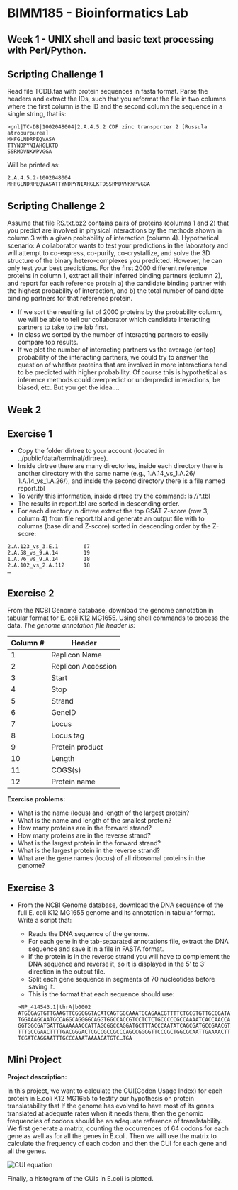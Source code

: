 # BIMM185 - Bioinformatics Lab
## Week 1 - UNIX shell and basic text processing with Perl/Python. 
## Scripting Challenge 1
Read file TCDB.faa with protein sequences in fasta format. Parse the headers and extract the IDs, such that you reformat the file in two columns where the first column is the ID and the second column the sequence in a single string, that is:

```
>gnl|TC-DB|1002048004|2.A.4.5.2 CDF zinc transporter 2 [Russula atropurpurea]
MHFGLNDRPEQVASA
TTYNDPYNIAHGLKTD
SSRMDVNKWPVGGA
```

Will be printed as:

```
2.A.4.5.2-1002048004       MHFGLNDRPEQVASATTYNDPYNIAHGLKTDSSRMDVNKWPVGGA
```


## Scripting Challenge 2
Assume that file RS.txt.bz2 contains pairs of proteins (columns 1 and 2) that you predict are involved in physical interactions by the methods shown in column 3 with a given probability of interaction (column 4). 
Hypothetical scenario: A collaborator wants to test your predictions in the laboratory and will attempt to co-express, co-purify, co-crystallize, and solve the 3D structure of the binary hetero-complexes you predicted. However, he can only test your best predictions.
For the first 2000 different reference proteins in column 1, extract all their inferred binding partners (column 2), and report for each reference protein a) the candidate binding partner with the highest probability of interaction, and b) the total number of candidate binding partners for that reference protein.
* If we sort the resulting list of 2000 proteins by the probability column, we will be able to tell our collaborator which candidate interacting partners to take to the lab first. 
* In class we sorted by the number of interacting partners  to easily compare top results.
* If we plot the number of interacting partners vs the average (or top) probability of the interacting partners, we could try to answer the question of whether proteins that are involved in more interactions tend to be predicted with higher probability. Of course this is hypothetical as inference methods could overpredict or underpredict interactions, be biased, etc. But you get the idea…. 

## Week 2
## Exercise 1
* Copy the folder dirtree to your account (located in ../public/data/terminal/dirtree).
* Inside dirtree there are many directories, inside each directory there is another directory with the same name (e.g., 1.A.14_vs_1.A.26/ 1.A.14_vs_1.A.26/), and inside the second directory there is a file named report.tbl 
* To verify this information, inside dirtree try the command:  ls */*/*.tbl
* The results in report.tbl are sorted in descending order.
* For each directory in dirtree extract the top GSAT Z-score (row 3, column 4) from file report.tbl and generate an output file with to columns (base dir and Z-score) sorted in descending order by the Z-score:

```
2.A.123_vs_3.E.1		67
2.A.58_vs_9.A.14		19
1.A.76_vs_9.A.14		18
2.A.102_vs_2.A.112		18
…
```
## Exercise 2
From the NCBI Genome database, download the genome annotation in tabular format for E. coli K12 MG1655. Using shell commands to process the data.
*The genome annotation file header is:*

| Column # | Header |
| --- | --- |
| 1  | Replicon Name |
| 2 | Replicon Accession |
| 3 | Start |
| 4 | Stop |
| 5 | Strand |
| 6 | GeneID |
| 7 | Locus |
| 8 | Locus tag |
| 9 | Protein product |
| 10 | Length |
| 11 | COGS(s) |
| 12 | Protein name |

**Exercise problems:**
* What is the name (locus) and length of the largest protein?
* What is the name and length of the smallest protein?
* How many proteins are in the forward strand?
* How many proteins are in the reverse strand?
* What is the largest protein in the forward strand?
* What is the largest protein in the reverse strand?
* What are the gene names (locus) of all ribosomal proteins in the genome?

## Exercise 3
* From the NCBI Genome database, download the DNA sequence of the full E. coli K12 MG1655 genome and its annotation in tabular format. Write a script that: 
    * Reads the DNA sequence of the genome.
    * For each gene in the tab-separated annotations file, extract the DNA sequence and save it in a file in FASTA format.
    * If the protein is in the reverse strand you will have to complement the DNA sequence and reverse it, so it is displayed in the 5’ to 3’ direction in the output file.
    * Split each gene sequence in segments of 70 nucleotides before saving it.
    * This is the format that each sequence should use:

    ```
    >NP_414543.1|thrA|b0002
    ATGCGAGTGTTGAAGTTCGGCGGTACATCAGTGGCAAATGCAGAACGTTTTCTGCGTGTTGCCGATATTC
    TGGAAAGCAATGCCAGGCAGGGGCAGGTGGCCACCGTCCTCTCTGCCCCCGCCAAAATCACCAACCACCT
    GGTGGCGATGATTGAAAAAACCATTAGCGGCCAGGATGCTTTACCCAATATCAGCGATGCCGAACGTATT
    TTTGCCGAACTTTTGACGGGACTCGCCGCCGCCCAGCCGGGGTTCCCGCTGGCGCAATTGAAAACTTTCG
    TCGATCAGGAATTTGCCCAAATAAAACATGTC…TGA
    ```

## Mini Project
**Project description:**

In this project, we want to calculate the CUI(Codon Usage Index) for each protein in E.coli K12 MG1655 to testify our hypothesis on protein translatability that  If the genome has evolved to have most of its genes translated at adequate rates when it needs them, then the genomic frequencies of codons should be an adequate reference of translatability. We first generate a matrix, counting the occurrences of 64 codons for each gene as well as for all the genes in E.coli. Then we will use the matrix to calculate the frequency of each codon and then the CUI for each gene and all the genes.

![CUI equation](http://www.sciweavers.org/upload/Tex2Img_1492556891/render.png)

Finally, a histogram of the CUIs in E.coli is plotted.
